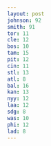 ```yaml
---
layout: post
johnson: 92
smith: 91
tor: 11
cle: 12
bos: 10
tam: 15
pit: 12
cin: 11
stl: 13
atl: 8
bal: 16
kan: 13
nyy: 12
laa: 12
sdg: 8
was: 10
phi: 12
lad: 8
---
```

